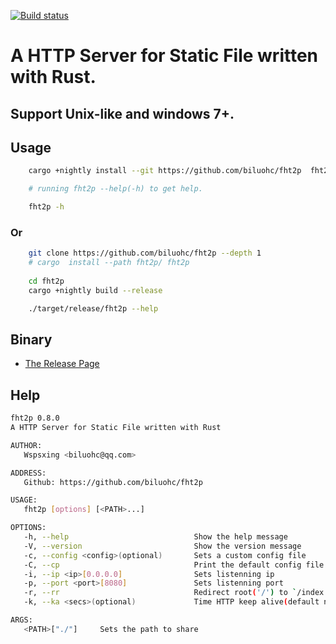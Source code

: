 [![Build status](https://travis-ci.org/biluohc/fht2p.svg?branch=master)](https://github.com/biluohc/fht2p)

# A HTTP Server for Static File written with Rust.

## Support Unix-like and windows 7+.

## Usage  
```sh
    cargo +nightly install --git https://github.com/biluohc/fht2p  fht2p

    # running fht2p --help(-h) to get help.

    fht2p -h
```
### Or
```sh
    git clone https://github.com/biluohc/fht2p --depth 1 
    # cargo  install --path fht2p/ fht2p
    
    cd fht2p 
    cargo +nightly build --release

    ./target/release/fht2p --help
```

## Binary

* [The Release Page](https://github.com/biluohc/fht2p/releases)  

## Help
```sh
fht2p 0.8.0
A HTTP Server for Static File written with Rust

AUTHOR:
   Wspsxing <biluohc@qq.com>

ADDRESS:
   Github: https://github.com/biluohc/fht2p

USAGE:
   fht2p [options] [<PATH>...]

OPTIONS:
   -h, --help                            Show the help message
   -V, --version                         Show the version message
   -c, --config <config>(optional)       Sets a custom config file
   -C, --cp                              Print the default config file
   -i, --ip <ip>[0.0.0.0]                Sets listenning ip
   -p, --port <port>[8080]               Sets listenning port
   -r, --rr                              Redirect root('/') to `/index.htm[l]`
   -k, --ka <secs>(optional)             Time HTTP keep alive(default not use)

ARGS:
   <PATH>["./"]     Sets the path to share
```
